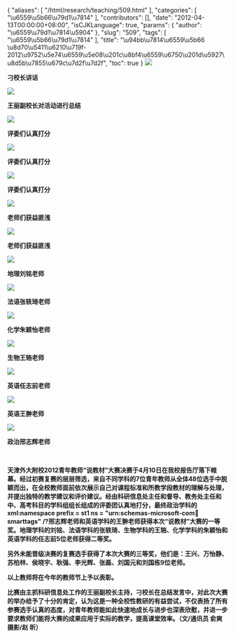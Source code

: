 {
    "aliases": [
        "/html/research/teaching/509.html"
    ],
    "categories": [
        "\u6559\u5b66\u79d1\u7814"
    ],
    "contributors": [],
    "date": "2012-04-13T00:00:00+08:00",
    "isCJKLanguage": true,
    "params": {
        "author": "\u6559\u79d1\u7814\u5904"
    },
    "slug": "509",
    "tags": [
        "\u6559\u5b66\u79d1\u7814"
    ],
    "title": "\u94bb\u7814\u6559\u5b66 \u8d70\u5411\u6210\u719f-2012\u9752\u5e74\u6559\u5e08\u201c\u8bf4\u6559\u6750\u201d\u5927\u8d5b\u7855\u679c\u7d2f\u7d2f",
    "toc": true
}
**![](https://cdn.tfls.online/mirror/full/1a0823727900345392e59a7c90701897a2f9e6f2.jpg)**

**刁校长讲话**

**![](https://cdn.tfls.online/mirror/full/5cf1b618cc147567beeb612d5b4cad94855721f7.jpg)**

**王丽副校长对活动进行总结**

**![](https://cdn.tfls.online/mirror/full/15a47643707640aa653ed035d9685299bf97812d.jpg)**

**评委们认真打分**

**![](https://cdn.tfls.online/mirror/full/af5b36ff28d0a3872499f89ae99bef9e1c0a0275.jpg)**

**评委们认真打分**

**![](https://cdn.tfls.online/mirror/full/70cac4c5e84aba9cc5e6023f58bceddb11879e00.jpg)**

**评委们认真打分**

**![](https://cdn.tfls.online/mirror/full/d8e0e496f764776564ce870806659f143867c605.jpg)**

**老师们获益匪浅**

**![](https://cdn.tfls.online/mirror/full/6d55355d0358cacf2c16955bdfc2de8abdbd2958.jpg)**

**老师们获益匪浅**

**![](https://cdn.tfls.online/mirror/full/d45e9fe034d3bd21cf90155b3b4b9237f762db81.jpg)**

**地理刘铭老师**

**![](https://cdn.tfls.online/mirror/full/911d20febb9498bd0db9c2600d2ed3cfd190606c.jpg)**

**法语张轶琦老师**

**![](https://cdn.tfls.online/mirror/full/e665f3dc64760a72cf8974ccb984be37565e30d2.jpg)**

**化学朱颖怡老师**

**![](https://cdn.tfls.online/mirror/full/42eb19c0c2e72b5141056d9e64421a4dc205b20c.jpg)**

**生物王辂老师**

**![](https://cdn.tfls.online/mirror/full/ae56bded9c39613638d5f46c9da6ebaea9e67985.jpg)**

**英语任志前老师**

**![](https://cdn.tfls.online/mirror/full/9d88402dc87dde71928537865a83fdec734678aa.jpg)**

**英语王翀老师**

**![](https://cdn.tfls.online/mirror/full/144a0dbfca65cf92c03b5eb9f9bffa27750afd59.jpg)**

**政治邢志辉老师**

 

**天津外大附校2012青年教师“说教材”大赛决赛于4月10日在我校报告厅落下帷幕。经过初赛复赛的层层筛选，来自不同学科的7位青年教师从全体48位选手中脱颖而出，在全校教师面前依次展示自己对课程标准和所教学段教材的理解与处理，并提出独特的教学建议和评价建议。经由科研信息处主任和督导、教务处主任和中、高考科目的学科组组长组成的评委团认真地打分，最终政治学科的xml:namespace prefix = st1 ns = "urn:schemas-microsoft-com:office:smarttags" /?邢志辉老师和英语学科的王翀老师获得本次“说教材”大赛的一等奖。地理学科的刘铭、法语学科的张轶琦、生物学科的王辂、化学学科的朱颖怡和英语学科的任志前5位老师获得二等奖。**

**另外未能晋级决赛的复赛选手获得了本次大赛的三等奖，他们是：王兴、万怡静、苏柏林、侯晓宇、耿强、李光辉、张磊、刘国元和刘国栋9位老师。**

**以上教师将在今年的教师节上予以表彰。**

**比赛由主抓科研信息处工作的王丽副校长主持，刁校长在总结发言中，对此次大赛的举办给予了十分的肯定，认为这是一种全校性教研的有益尝试，不仅表扬了所有参赛选手认真的态度，对青年教师能如此快速地成长与进步也深表欣慰，并进一步要求教师们能将大赛的成果应用于实际的教学，提高课堂效率。（文/通讯员 俞爽 摄影/赵 昕）**

